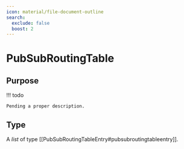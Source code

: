 ```yaml
---
icon: material/file-document-outline
search:
  exclude: false
  boost: 2
---
```


# PubSubRoutingTable

## Purpose

<!-- --8<-- [start:purpose] -->

!!! todo

    Pending a proper description.
<!-- --8<-- [end:purpose] -->

## Type

<!-- --8<-- [start:type] -->
A *list* of type [[PubSubRoutingTableEntry#pubsubroutingtableentry]].
<!-- --8<-- [end:type] -->
